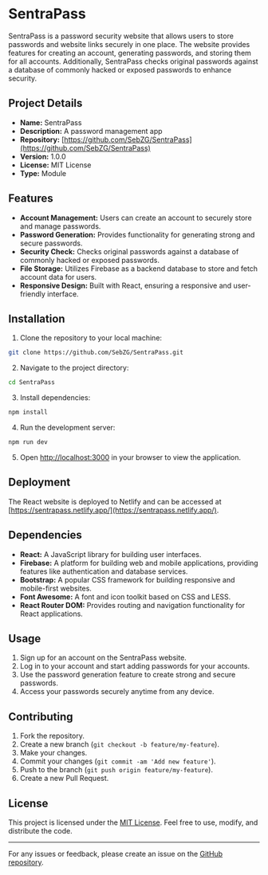 # SentraPass

SentraPass is a password security website that allows users to store passwords and website links securely in one place. The website provides features for creating an account, generating passwords, and storing them for all accounts. Additionally, SentraPass checks original passwords against a database of commonly hacked or exposed passwords to enhance security.

## Project Details

- **Name:** SentraPass
- **Description:** A password management app
- **Repository:** [https://github.com/SebZG/SentraPass](https://github.com/SebZG/SentraPass)
- **Version:** 1.0.0
- **License:** MIT License
- **Type:** Module

## Features

- **Account Management:** Users can create an account to securely store and manage passwords.
- **Password Generation:** Provides functionality for generating strong and secure passwords.
- **Security Check:** Checks original passwords against a database of commonly hacked or exposed passwords.
- **File Storage:** Utilizes Firebase as a backend database to store and fetch account data for users.
- **Responsive Design:** Built with React, ensuring a responsive and user-friendly interface.

## Installation

1. Clone the repository to your local machine:

```bash
git clone https://github.com/SebZG/SentraPass.git
```

2. Navigate to the project directory:

```bash
cd SentraPass
```

3. Install dependencies:

```bash
npm install
```

4. Run the development server:

```bash
npm run dev
```

5. Open [http://localhost:3000](http://localhost:3000) in your browser to view the application.

## Deployment

The React website is deployed to Netlify and can be accessed at [https://sentrapass.netlify.app/](https://sentrapass.netlify.app/).

## Dependencies

- **React:** A JavaScript library for building user interfaces.
- **Firebase:** A platform for building web and mobile applications, providing features like authentication and database services.
- **Bootstrap:** A popular CSS framework for building responsive and mobile-first websites.
- **Font Awesome:** A font and icon toolkit based on CSS and LESS.
- **React Router DOM:** Provides routing and navigation functionality for React applications.

## Usage

1. Sign up for an account on the SentraPass website.
2. Log in to your account and start adding passwords for your accounts.
3. Use the password generation feature to create strong and secure passwords.
4. Access your passwords securely anytime from any device.

## Contributing

1. Fork the repository.
2. Create a new branch (`git checkout -b feature/my-feature`).
3. Make your changes.
4. Commit your changes (`git commit -am 'Add new feature'`).
5. Push to the branch (`git push origin feature/my-feature`).
6. Create a new Pull Request.

## License

This project is licensed under the [MIT License](LICENSE). Feel free to use, modify, and distribute the code.

---

For any issues or feedback, please create an issue on the [GitHub repository](https://github.com/SebZG/SentraPass/issues).
